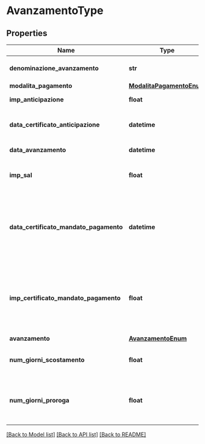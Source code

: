 # AvanzamentoType

## Properties
Name | Type | Description | Notes
------------ | ------------- | ------------- | -------------
**denominazione_avanzamento** | **str** | Denominazione dello stato di avanzamento | 
**modalita_pagamento** | [**ModalitaPagamentoEnum**](ModalitaPagamentoEnum.md) |  | 
**imp_anticipazione** | **float** | Eventuale anticipazione | [optional] 
**data_certificato_anticipazione** | **datetime** | Data del certificato di pagamento relativo all&#x27;anticipazione | [optional] 
**data_avanzamento** | **datetime** | Data Stato di avanzamento | 
**imp_sal** | **float** | Importo stato avanzamento progressivo (cumulato) | 
**data_certificato_mandato_pagamento** | **datetime** | Data di emissione del certificato/mandato di pagamento. Per lavori, indicare la data del certificato. Per servizi e forniture, indicare la data del mandato | [optional] 
**imp_certificato_mandato_pagamento** | **float** | Importo del certificato/mandato di pagamento. Per lavori, indicare l’importo del certificato. Per servizi e forniture, indicare l’importo del mandato | [optional] 
**avanzamento** | [**AvanzamentoEnum**](AvanzamentoEnum.md) |  | 
**num_giorni_scostamento** | **float** | Indicare lo scostamento registrato in numero di giorni | [optional] 
**num_giorni_proroga** | **float** | Indicare il numero di giorni di proroga concessi (non conseguenti a modifiche contrattuali) | [optional] 

[[Back to Model list]](../README.md#documentation-for-models) [[Back to API list]](../README.md#documentation-for-api-endpoints) [[Back to README]](../README.md)

